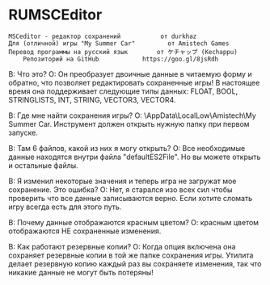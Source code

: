 # RUMSCEditor

	MSCeditor - редактор сохранений			  от durkhaz
	Для (отличной) игры "My Summer Car"	      	от Amistech Games 
	Перевод программы на русский язык	     от ケチャップ (Kechappu)
		Репозиторий на GitHub		     https://goo.gl/8jsRdh
	
	
В: Что это?
О: Он преобразует двоичные данные в читаемую форму и обратно, что позволяет редактировать сохраненные игры!
В настоящее время она поддерживает следующие типы данных: FLOAT, BOOL, STRINGLISTS, INT, STRING, VECTOR3, VECTOR4.  

В: Где мне найти сохранения игры?
О: \AppData\LocalLow\Amistech\My Summer Car\. Инструмент должен открыть нужную папку при первом запуске.

В: Там  6 файлов, какой из них я могу открыть?
О: Все необходимые данные находятся внутри файла "defaultES2File". Но вы можете открыть и остальные файлы.

В: Я изменил некоторые значения и теперь игра не загружат мое сохранение. Это ошибка?
О: Нет, я старался изо всех сил чтобы проверить что все данные записываются верно. Если хотите сломать игру всегда есть для этого путь.

В: Почему данные отображаются красным цветом?
О: красным цветом отображаются НЕ сохраненные изменения.

В: Как работают резервные копии?
О: Когда опция включена она сохраняет резервные копии в той же папке сохранения игры. Утилита делает резервную копию каждый раз вы сохраняете изменения, так что никакие данные не могут быть потеряны!
